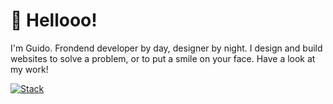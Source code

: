 # 👋 Hellooo!

I'm Guido. Frondend developer by day, designer by night. I design and build websites to solve a problem, or to put a smile on your face. Have a look at my work!

[![Stack](https://skillicons.dev/icons?i=html,css,sass,php,mysql,js,ts,svelte,tailwind,threejs,wordpress,postman,figma,supabase,github,git,svg,sqlite,ableton,arduino,blender)](https://skillicons.dev)

